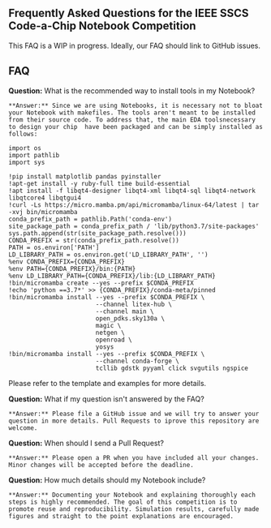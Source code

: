 ## Frequently Asked Questions for the IEEE SSCS Code-a-Chip Notebook Competition

This FAQ is a WIP in progress. Ideally, our FAQ should link to GitHub issues.

## FAQ
**Question:** What is the recommended way to install tools in my Notebook?

    **Answer:** Since we are using Notebooks, it is necessary not to bloat your Notebook with makefiles. The tools aren't meant to be installed from their source code. To address that, the main EDA toolsnecessary to design your chip  have been packaged and can be simply installed as follows:

```
import os
import pathlib
import sys

!pip install matplotlib pandas pyinstaller
!apt-get install -y ruby-full time build-essential
!apt install -f libqt4-designer libqt4-xml libqt4-sql libqt4-network libqtcore4 libqtgui4
!curl -Ls https://micro.mamba.pm/api/micromamba/linux-64/latest | tar -xvj bin/micromamba
conda_prefix_path = pathlib.Path('conda-env')
site_package_path = conda_prefix_path / 'lib/python3.7/site-packages'
sys.path.append(str(site_package_path.resolve()))
CONDA_PREFIX = str(conda_prefix_path.resolve())
PATH = os.environ['PATH']
LD_LIBRARY_PATH = os.environ.get('LD_LIBRARY_PATH', '')
%env CONDA_PREFIX={CONDA_PREFIX}
%env PATH={CONDA_PREFIX}/bin:{PATH}
%env LD_LIBRARY_PATH={CONDA_PREFIX}/lib:{LD_LIBRARY_PATH}
!bin/micromamba create --yes --prefix $CONDA_PREFIX
!echo 'python ==3.7*' >> {CONDA_PREFIX}/conda-meta/pinned
!bin/micromamba install --yes --prefix $CONDA_PREFIX \
                        --channel litex-hub \
                        --channel main \
                        open_pdks.sky130a \
                        magic \
                        netgen \
                        openroad \
                        yosys
!bin/micromamba install --yes --prefix $CONDA_PREFIX \
                        --channel conda-forge \
                        tcllib gdstk pyyaml click svgutils ngspice
```
Please refer to the template and examples for more details.

**Question:** What if my question isn't answered by the FAQ?

    **Answer:** Please file a GitHub issue and we will try to answer your question in more details. Pull Requests to iprove this repository are welcome.

**Question:** When should I send a Pull Request?

    **Answer:** Please open a PR when you have included all your changes. Minor changes will be accepted before the deadline.

**Question:** How much details should my Notebook include?

    **Answer:** Documenting your Notebook and explaining thoroughly each steps is highly recommended. The goal of this competition is to promote reuse and reproducibility. Simulation results, carefully made figures and straight to the point explanations are encouraged.